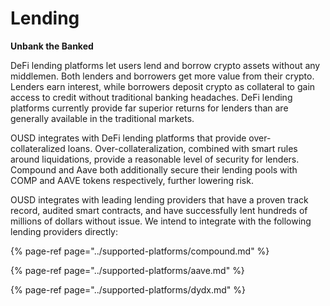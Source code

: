 # Lending

**Unbank the Banked**

DeFi lending platforms let users lend and borrow crypto assets without any middlemen. Both lenders and borrowers get more value from their crypto. Lenders earn interest, while borrowers deposit crypto as collateral to gain access to credit without traditional banking headaches. DeFi lending platforms currently provide far superior returns for lenders than are generally available in the traditional markets.

OUSD integrates with DeFi lending platforms that provide over-collateralized loans. Over-collateralization, combined with smart rules around liquidations, provide a reasonable level of security for lenders. Compound and Aave both additionally secure their lending pools with COMP and AAVE tokens respectively, further lowering risk.

OUSD integrates with leading lending providers that have a proven track record, audited smart contracts, and have successfully lent hundreds of millions of dollars without issue. We intend to integrate with the following lending providers directly:

{% page-ref page="../supported-platforms/compound.md" %}

{% page-ref page="../supported-platforms/aave.md" %}

{% page-ref page="../supported-platforms/dydx.md" %}












